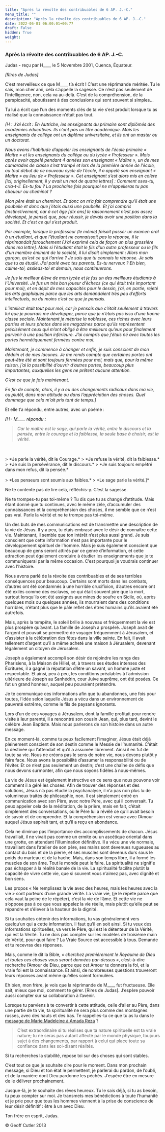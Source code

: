 ```yaml
---
title: "Après la révolte des contribuables de 6 AP. J.-C."
menu_title: ""
description: "Après la révolte des contribuables de 6 AP. J.-C."
date: 2022-06-01 06:00:01+00:77
draft: False
hidden: True
weight:
---
```

### Après la révolte des contribuables de 6 AP. J.-C.

Judas - reçu par H____ le 5 Novembre 2001, Cuenca, Équateur.

*[Rires de Judas]*

C’est merveilleux ce que M____ t’a écrit ! C’est une réprimande méritée. Tu le sais, mon cher ami, cela s’appelle la sagesse. Ce n’est pas seulement de l’intelligence, non, cela va au-delà. C’est de la compréhension, de la perspicacité, aboutissant à des conclusions qui sont souvent si simples…

Tu lui a écrit que l’un des moments clés de ta vie s’est produit lorsque tu as réalisé que la connaissance n’était pas tout.

*[H : J’ai écrit : En Autriche, les enseignants du primaire sont diplômés des académies éducatives. Ils n’ont pas un titre académique. Mais les enseignants de collège ont un diplôme universitaire, et ils ont un master ou un doctorat.*

*Nous avons l’habitude d’appeler les enseignants de l’école primaire « Maître » et les enseignants du collège ou du lycée « Professeur ». Mais après avoir appelé pendant 4 années son enseignant « Maître »,  un de mes camarades de classe s’est trompé et lors de la première année de l’école, au tout début de ce nouveau cycle de l’école, il a appelé son enseignant « Maître » au lieu de « Professeur ». Cet enseignant s’est alors mis en colère [ici, originellement, il y avait un mot de quatre lettres] : Comment oses-tu, cria-t-il. Es-tu fou ? La prochaine fois pourquoi ne m’appelleras tu pas éboueur ou cheminot ?*

*Mon père était un cheminot. Et donc on m’a fait comprendre qu’il était une poubelle et donc que j’étais aussi une poubelle. Et j’ai compris (instinctivement, car à cet âge [dix ans] le raisonnement n’est pas assez développé, je pense) que, pour réussir, je devais avoir une position dans la société. Et c’est ce qui s’est produit.*

*Par exemple, lorsque le professeur (le même) faisait passer un examen oral à un étudiant, et que l’étudiant ne connaissait pas la réponse, il le réprimandait farouchement [J’ai exprimé cela de façon un plus grossière dans ma lettre]. Mais si l’étudiant était le fils d’un autre professeur ou le fils d’un membre éminent de la société, il lui disait simplement : Alors mon garçon, qu’est ce qui t’arrive ? Je sais que tu connais la réponse. Je sais que tu as étudié. J’ai parlé avec tes parents. Es-tu nerveux ? Eh bien, calme-toi, assieds-toi et demain, nous continuerons.*

*Je fus le meilleur élève de mon lycée et je fus un des meilleurs étudiants à l’Université. Je fus  un très bon joueur d’échecs (ce qui était très important pour moi), et en dépit de mes capacités pour le dessin, j’ai, en partie, rejeté les arts graphiques parce que les arts demandaient très peu d’efforts intellectuels, ou du moins c’est ce que je pensais.*

*L’intellect était tout pour moi, car je pensais que c’était seulement à travers lui que je pourrais me développer, parce que je n’étais pas issu d’une bonne classe sociale. Maintenant je méprise la noblesse, ces riches avec leurs parties et leurs photos dans les magazines parce qu’ils représentent précisément ceux qui m’ont obligé à être meilleurs qu’eux pour finalement parvenir à une position inférieure. J’ai compris que j’étais né avec toutes les portes hermétiquement fermées contre moi.*

*Maintenant, je commence à changer et enfin, je suis conscient de mon dédain et de mes lacunes. Je me rends compte que certaines portes ont peut-être été et sont toujours fermées pour moi, mais que, pour la même raison, j’ai la possibilité d’ouvrir d’autres portes, beaucoup plus importantes, auxquelles les gens ne prêtent aucune attention.*

*C’est ce que je fais maintenant.*

*En fin de compte, alors, il y a eu des changements radicaux dans ma vie, ou plutôt, dans mon attitude ou dans l’appréciation des choses. Quel dommage que cela m’ait pris tant de temps.]*

Et elle t’a répondu, entre autres, avec un poème :

*[H : M____ répondu :*

> *Car le maître est le sage,*
> *qui parle la vérité,*
> *entre le discours et la pensée,*
> *entre le courage et la faiblesse,*
> *la seule base à choisir,*
> *est la vérité.*
<br>
<br>
> *Je parle la vérité, dit le Courage.*
> *Je refuse la vérité, dit la faiblesse.*
> *Je suis la persévérance, dit le discours.*
> *Je suis toujours empêtré dans mon refus, dit la pensée.*
<br>
<br>
> *Les penseurs sont soumis aux faibles.*
> *Le sage parle la vérité.]*

Ne te contente pas de lire cela, réfléchis-y. C’est la sagesse.

Ne te trompes-tu pas toi-même ? Tu dis que tu as changé d’attitude. Mais étant donné que tu continues, avec le même zèle, d’accumuler des connaissances et la compréhension des choses, il me semble que ce n’est pas vrai. Parle la vérité et ne te trompe pas toi-même.

Un des buts de mes communications est de transmettre une description de la vie de Jésus. Il y a peu, tu étais embrasé avec le désir de connaître cette vie. Maintenant, il semble que ton intérêt n’est plus aussi grand. Je suis conscient que cette information n’est pas importante pour le développement spirituel de l’homme. Mais je suis également conscient que beaucoup de gens seront attirés par ce genre d’information, et cette attraction peut également conduire à étudier les enseignements que je te communiquerai par la même occasion. C’est pourquoi je voudrais continuer avec l’histoire.

Nous avons parlé de la révolte des contribuables et de ses terribles conséquences pour beaucoup. Certains sont morts dans les combats, d’autres ont été condamnés à une horrible crucifixion, d’autres encore ont été exilés comme des esclaves, ce qui était souvent pire que la mort, surtout lorsqu’ils ont été assignés aux mines de soufre en Sicile, où, après quelques mois ou quelques années, ils mourraient dans des conditions horribles, n’étant plus que le pâle reflet des êtres humains qu’ils avaient été autrefois.

Mais, après la tempête, le soleil brille à nouveau et fréquemment la vie est plus prospère qu’avant. La famille de Joseph a prospéré. Joseph avait de l’argent et pouvait se permettre de voyager fréquemment à Jérusalem, et d’assister à la célébration des fêtes dans la ville sainte. En fait, il avait tellement d’argent qu’il a même acheté une maison à Jérusalem, devenant légalement un citoyen de Jérusalem.

Joseph a également accompli son désir de rejoindre les rangs des Pharisiens, à la Maison de Hillel, et, à travers ses études intenses des Écritures, il a gagné la réputation d’être un savant, un homme juste et respectable. Et ainsi, peu à peu, les conditions préalables à l’admission ultérieure de Joseph au Sanhédrin, cour Juive suprême, ont été posées. Ce fut un grand honneur, auquel peu pouvaient prétendre.

Je te communique ces informations afin que tu abandonnes, une fois pour toutes, l’idée selon laquelle Jésus a vécu dans un environnement de pauvreté extrême, comme le fils de paysans ignorants.

Lors d’un de ces voyages à Jérusalem, dont la famille profitait pour rendre visite à leur parenté, il a rencontré son cousin Jean, qui, plus tard, devint le célèbre Jean Baptiste. Mais nous parlerons de son histoire dans un autre message.

En ce moment-là, comme tu peux facilement l’imaginer, Jésus était déjà pleinement conscient de son destin comme le Messie de l’humanité. C’était la destinée qui l’attendait et qu’il a assumée librement. Ainsi il en fut de toute sa vie. Nous ne créons pas le sens de notre vie, nous devons plutôt y faire face. Nous avons la possibilité d’assumer la responsabilité ou de l’éviter. Et ce n’est pas seulement un destin; c’est une chaîne de défis que nous devons surmonter, afin que nous soyons fidèles à nous-mêmes.

La vie de Jésus est également instructive en ce sens que nous pouvons voir comment il a géré les choses. Afin de trouver des réponses et des solutions, Jésus n’a pas étudié la psychanalyse, il n’a pas non plus lu de volumineux traités de philosophie, non. Il est simplement entré en communication avec son Père, avec notre Père, avec qui il conversait. Tu peux appeler cela de la méditation, de la prière, mais en fait, c’était simplement des conversations, où le Père lui a révélé ce qu’il avait besoin de savoir et de comprendre. Et la compréhension est venue avec l’Amour auquel Jésus aspirait tant, et qu’il a reçu en abondance.

Cela ne diminue pas l’importance des accomplissements de chacun. Jésus travaillait, il ne vivait pas comme un ermite ou un ascétique oriental dans une grotte, en attendant l’illumination définitive. Il a vécu une vie normale, travaillant dans l’atelier de son père, ses mains sont devenues rugueuses au contact du bois et de la pierre, et ses muscles sont devenus durs sous le poids du marteau et de la hache. Mais, dans son temps libre, il a formé les muscles de son âme. Tout le monde peut le faire. La spiritualité ne signifie pas échapper à la réalité banale de la vie. La spiritualité facilite plutôt la capacité de vivre cette vie, que si souvent vous n’aimez pas, avec dignité et bon sens.

Les propos « Ne remplissez la vie avec des heures, mais les heures avec la vie » sont porteurs d’une grande vérité. La vraie vie, (je le répète parce que cela vaut la peine de le répéter), c’est la vie de l’âme. Et cette vie ne s’oppose pas à ce que vous appelez la vie réelle, mais plutôt qu’elle peut se répandre et s’élever à la hauteur de la dignité.

Si tu souhaites obtenir des informations, tu vas généralement vers quelqu’un qui a cette information. Il faut qu’il en soit ainsi. Si tu veux des informations spirituelles, va vers le Père, qui est le détenteur de la Vérité, qui est la Vérité. Tu ne dois pas compter sur les modèles de troisième main de Vérité, pour quoi faire ? La Vraie Source est accessible à tous. Demande et tu recevras des réponses.

Mais, comme le dit la Bible, *« cherchez premièrement le Royaume de Dieu et toutes ces choses vous seront données par-dessus »*, c’est-à-dire recherche l’Amour de Dieu, parce que cet Amour te donnera la foi, et la vraie foi est la connaissance. Et ainsi, de nombreuses questions trouveront leurs réponses avant même qu’elles soient formulées.

Eh bien, mon frère, je vois que la réprimande de M____ fut fructueuse. Elle sait,  mieux que moi, comment te gérer. [Rires de Judas]. J’espère pouvoir aussi compter sur sa collaboration à l’avenir.

Lorsque tu parviens à te convertir à cette attitude, celle d’aller au Père, dans une partie de ta vie, ta spiritualité ne sera plus comme des montagnes russes, avec des hauts et des bas. Te rappelles-tu ce que tu as lu dans le [message de Marie Madeleine à Amada Reza](/fr-contemporary-messages/fr-contemporary-messages-by-date-order/fr-contemporary-messages-2001/fr-2001-11-4-2-ar-mary-magdalene/) ?

> C’est extraordinaire si tu réalises que ta nature spirituelle est ta vraie nature; tu ne seras pas autant affecté par le monde physique, toujours sujet à des changements, par rapport à celui qui place toute sa confiance dans les soi-disant réalités.

Si tu recherches la stabilité, repose toi sur des choses qui sont stables.

C’est tout ce que  je souhaite dire pour le moment. Dans mon prochain message, si Dieu et ton état le permettent, je parlerai du pardon, de l’oubli, et de la manière dont Dieu pardonne les péchés. J’espère être en mesure de le délivrer prochainement.

Jusque-là, je te souhaite des rêves heureux. Tu le sais déjà, si tu as besoin, tu peux compter sur moi. Je transmets mes bénédictions à toute l’humanité et je prie pour que tous les hommes viennent à  la prise de conscience de leur désir définitif : être à un avec Dieu.

Ton frère en esprit, Judas.

© Geoff Cutler 2013